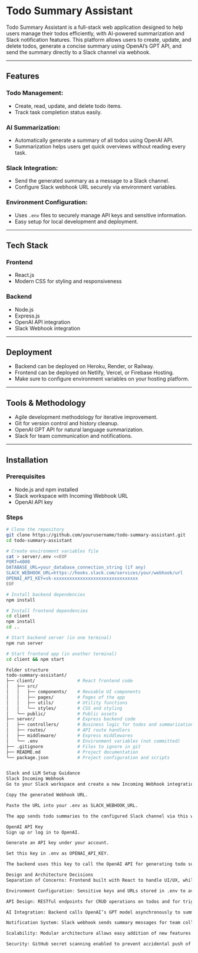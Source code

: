 # Todo Summary Assistant

Todo Summary Assistant is a full-stack web application designed to help users manage their todos efficiently, with AI-powered summarization and Slack notification features. This platform allows users to create, update, and delete todos, generate a concise summary using OpenAI’s GPT API, and send the summary directly to a Slack channel via webhook.

---

## Features

### Todo Management:
- Create, read, update, and delete todo items.
- Track task completion status easily.

### AI Summarization:
- Automatically generate a summary of all todos using OpenAI API.
- Summarization helps users get quick overviews without reading every task.

### Slack Integration:
- Send the generated summary as a message to a Slack channel.
- Configure Slack webhook URL securely via environment variables.

### Environment Configuration:
- Uses `.env` files to securely manage API keys and sensitive information.
- Easy setup for local development and deployment.

---

## Tech Stack

### Frontend
- React.js
- Modern CSS for styling and responsiveness

### Backend
- Node.js
- Express.js
- OpenAI API integration
- Slack Webhook integration

---

## Deployment

- Backend can be deployed on Heroku, Render, or Railway.
- Frontend can be deployed on Netlify, Vercel, or Firebase Hosting.
- Make sure to configure environment variables on your hosting platform.

---

## Tools & Methodology

- Agile development methodology for iterative improvement.
- Git for version control and history cleanup.
- OpenAI GPT API for natural language summarization.
- Slack for team communication and notifications.

---

## Installation

### Prerequisites
- Node.js and npm installed
- Slack workspace with Incoming Webhook URL
- OpenAI API key

### Steps

```bash
# Clone the repository
git clone https://github.com/yourusername/todo-summary-assistant.git
cd todo-summary-assistant

# Create environment variables file
cat > server/.env <<EOF
PORT=4000
DATABASE_URL=your_database_connection_string (if any)
SLACK_WEBHOOK_URL=https://hooks.slack.com/services/your/webhook/url
OPENAI_API_KEY=sk-xxxxxxxxxxxxxxxxxxxxxxxxxxxxxxxx
EOF

# Install backend dependencies
npm install

# Install frontend dependencies
cd client
npm install
cd ..

# Start backend server (in one terminal)
npm run server

# Start frontend app (in another terminal)
cd client && npm start

Folder structure
todo-summary-assistant/
├── client/                # React frontend code
│   ├── src/
│   │   ├── components/    # Reusable UI components
│   │   ├── pages/         # Pages of the app
│   │   ├── utils/         # Utility functions
│   │   └── styles/        # CSS and styling
│   └── public/            # Public assets
├── server/                # Express backend code
│   ├── controllers/       # Business logic for todos and summarization
│   ├── routes/            # API route handlers
│   ├── middleware/        # Express middlewares
│   └── .env               # Environment variables (not committed)
├── .gitignore             # Files to ignore in git
├── README.md              # Project documentation
└── package.json           # Project configuration and scripts


Slack and LLM Setup Guidance
Slack Incoming Webhook
Go to your Slack workspace and create a new Incoming Webhook integration.

Copy the generated Webhook URL.

Paste the URL into your .env as SLACK_WEBHOOK_URL.

The app sends todo summaries to the configured Slack channel via this webhook.

OpenAI API Key
Sign up or log in to OpenAI.

Generate an API key under your account.

Set this key in .env as OPENAI_API_KEY.

The backend uses this key to call the OpenAI API for generating todo summaries.

Design and Architecture Decisions
Separation of Concerns: Frontend built with React to handle UI/UX, while backend built with Express.js handles API requests, OpenAI integration, and Slack notifications.

Environment Configuration: Sensitive keys and URLs stored in .env to avoid committing secrets.

API Design: RESTful endpoints for CRUD operations on todos and for triggering summary generation.

AI Integration: Backend calls OpenAI’s GPT model asynchronously to summarize user todos.

Notification System: Slack webhook sends summary messages for team collaboration and notifications.

Scalability: Modular architecture allows easy addition of new features like user authentication or multi-channel notifications.

Security: GitHub secret scanning enabled to prevent accidental push of API keys.
